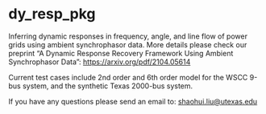 # dy_resp_pkg
 Inferring dynamic responses in frequency, angle, and line flow of power grids using ambient synchrophasor data. More details please check our preprint “A Dynamic Response Recovery Framework Using Ambient Synchrophasor Data”: https://arxiv.org/pdf/2104.05614
 
 Current test cases include 2nd order and 6th order model for the WSCC 9-bus system, and the synthetic Texas 2000-bus system.
 
 If you have any questions please send an email to: shaohui.liu@utexas.edu
